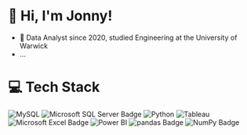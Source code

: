 # 👋 Hi, I'm Jonny!

- 🏫 Data Analyst since 2020, studied Engineering at the University of Warwick
- ...

# 💻 Tech Stack

![MySQL](https://img.shields.io/badge/mysql-4479A1.svg?style=for-the-badge&logo=mysql&logoColor=white) ![Microsoft SQL Server Badge](https://img.shields.io/badge/Microsoft%20SQL%20Server-CC2927?logo=microsoftsqlserver&logoColor=fff&style=for-the-badge) ![Python](https://img.shields.io/badge/python-3670A0?style=for-the-badge&logo=python&logoColor=ffdd54)  ![Tableau](https://img.shields.io/badge/Tableau-E97627?style=for-the-badge&logo=Tableau&logoColor=white) \
![Microsoft Excel Badge](https://img.shields.io/badge/Microsoft%20Excel-217346?logo=microsoftexcel&logoColor=fff&style=for-the-badge) ![Power BI](https://img.shields.io/badge/PowerBI-F2C811?style=for-the-badge&logo=Power%20BI&logoColor=white) ![pandas Badge](https://img.shields.io/badge/pandas-150458?logo=pandas&logoColor=fff&style=for-the-badge) ![NumPy Badge](https://img.shields.io/badge/NumPy-013243?logo=numpy&logoColor=fff&style=for-the-badge)
